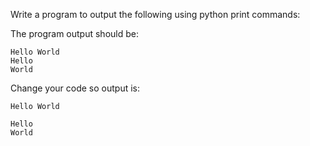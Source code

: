 Write a program to output the following using python print commands:

The program output should be: 

~~~
Hello World
Hello
World
~~~
Change your code so output is:
~~~
Hello World

Hello
World
~~~